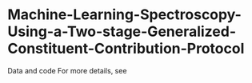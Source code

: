# Machine-Learning-Spectroscopy-Using-a-Two-stage-Generalized-Constituent-Contribution-Protocol
Data and code
For more details, see

